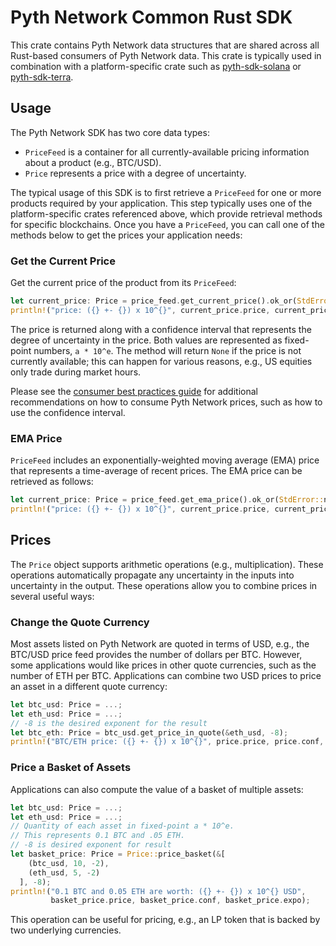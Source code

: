 # Pyth Network Common Rust SDK

This crate contains Pyth Network data structures that are shared across all Rust-based consumers of Pyth Network data.
This crate is typically used in combination with a platform-specific crate such as [pyth-sdk-solana](../pyth-sdk-solana) or [pyth-sdk-terra](../pyth-sdk-terra).

## Usage

The Pyth Network SDK has two core data types:

* `PriceFeed` is a container for all currently-available pricing information about a product (e.g., BTC/USD).
* `Price` represents a price with a degree of uncertainty.

The typical usage of this SDK is to first retrieve a `PriceFeed` for one or more products required by your application.
This step typically uses one of the platform-specific crates referenced above, which provide retrieval methods for specific blockchains.
Once you have a `PriceFeed`, you can call one of the methods below to get the prices your application needs:

### Get the Current Price

Get the current price of the product from its `PriceFeed`: 

```rust
let current_price: Price = price_feed.get_current_price().ok_or(StdError::not_found("Current Price is not available"))?;
println!("price: ({} +- {}) x 10^{}", current_price.price, current_price.conf, current_price.expo);
```

The price is returned along with a confidence interval that represents the degree of uncertainty in the price.
Both values are represented as fixed-point numbers, `a * 10^e`.
The method will return `None` if the price is not currently available; this can happen for various reasons, e.g., US equities only trade during market hours.

Please see the [consumer best practices guide](https://docs.pyth.network/consumers/best-practices) for additional recommendations on how to consume Pyth Network prices, such as how to use the confidence interval.

### EMA Price

`PriceFeed` includes an exponentially-weighted moving average (EMA) price that represents a time-average of recent prices.
The EMA price can be retrieved as follows:

```rust
let current_price: Price = price_feed.get_ema_price().ok_or(StdError::not_found("Current Price is not available"))?;
println!("price: ({} +- {}) x 10^{}", current_price.price, current_price.conf, current_price.expo);
```

## Prices

The `Price` object supports arithmetic operations (e.g., multiplication).
These operations automatically propagate any uncertainty in the inputs into uncertainty in the output.
These operations allow you to combine prices in several useful ways:

### Change the Quote Currency

Most assets listed on Pyth Network are quoted in terms of USD, e.g., the BTC/USD price feed provides the number of dollars per BTC.
However, some applications would like prices in other quote currencies, such as the number of ETH per BTC.
Applications can combine two USD prices to price an asset in a different quote currency:

```rust
let btc_usd: Price = ...;
let eth_usd: Price = ...;
// -8 is the desired exponent for the result 
let btc_eth: Price = btc_usd.get_price_in_quote(&eth_usd, -8);
println!("BTC/ETH price: ({} +- {}) x 10^{}", price.price, price.conf, price.expo);
```

### Price a Basket of Assets

Applications can also compute the value of a basket of multiple assets:

```rust
let btc_usd: Price = ...;
let eth_usd: Price = ...;
// Quantity of each asset in fixed-point a * 10^e.
// This represents 0.1 BTC and .05 ETH.
// -8 is desired exponent for result
let basket_price: Price = Price::price_basket(&[
    (btc_usd, 10, -2),
    (eth_usd, 5, -2)
  ], -8);
println!("0.1 BTC and 0.05 ETH are worth: ({} +- {}) x 10^{} USD",
         basket_price.price, basket_price.conf, basket_price.expo);
```

This operation can be useful for pricing, e.g., an LP token that is backed by two underlying currencies.
